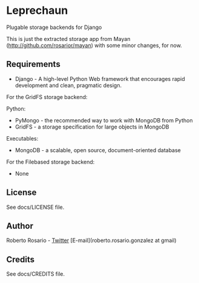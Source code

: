 Leprechaun
==========

Plugable storage backends for Django

This is just the extracted storage app from Mayan (http://github.com/rosarior/mayan) with some minor changes, for now.


Requirements
------------

* Django - A high-level Python Web framework that encourages rapid development and clean, pragmatic design.

For the GridFS storage backend:

Python:

* PyMongo - the recommended way to work with MongoDB from Python
* GridFS - a storage specification for large objects in MongoDB

Executables:

* MongoDB - a scalable, open source, document-oriented database

For the Filebased storage backend:

* None

License
-------
See docs/LICENSE file.


Author
------

Roberto Rosario - [Twitter](http://twitter.com/#siloraptor) [E-mail](roberto.rosario.gonzalez at gmail)


Credits
-------
See docs/CREDITS file.

